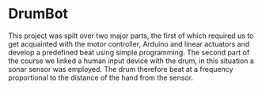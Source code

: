 # DrumBot
This project was spilt over two major parts, the first of which required us to get acquainted with the motor controller, Arduino and linear actuators and develop a predefined beat using simple programming. The second part of the course we linked a human input device with the drum, in this situation a sonar sensor was employed. The drum therefore beat at a frequency proportional to the distance of the hand from the sensor.
